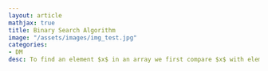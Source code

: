 ```yaml
---
layout: article
mathjax: true
title: Binary Search Algorithm
image: "/assets/images/img_test.jpg"
categories:
- DM
desc: To find an element $x$ in an array we first compare $x$ with element at middle index ($\lfloor {n+1 \over 2} \rfloor$). If element is not found at middle index then search is proceeded to left subarray (index 0 to middle index - 1) and right subarray (middle index + 1 to index n).

































































































































































































































































































































































 
imagealt: 
---
```


To find an element $x$ in an array we first compare $x$ with element at middle index ($\lfloor {n+1 \over 2} \rfloor$). If element is not found at middle index then search is proceeded to left subarray (index 0 to middle index - 1) and right subarray (middle index + 1 to index n).


































































































































































































































































































































































```
binary_search(i, j, x):
	if(1 <= i <= j <= n):
		m = floor(n+1/2)
		if(a[m]==x):
			return m
		else if(x<a[m] and i<m):
			return binary_search(i, m-1, x)
		else if(x>a[m] and j>m):
			return binary_search(m+1, j, x)
		else:
			return 0
```

Tags: #algorithm 